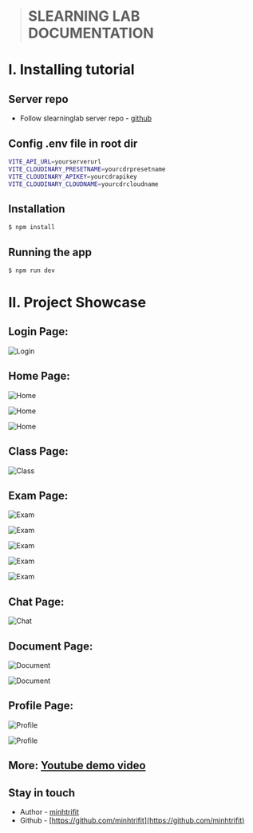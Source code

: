 > # SLEARNING LAB DOCUMENTATION

# I. Installing tutorial

## Server repo

- Follow slearninglab server repo - [github](https://github.com/minhtrifit/slearninglab-server)


## Config .env file in root dir

```bash
VITE_API_URL=yourserverurl
VITE_CLOUDINARY_PRESETNAME=yourcdrpresetname
VITE_CLOUDINARY_APIKEY=yourcdrapikey
VITE_CLOUDINARY_CLOUDNAME=yourcdrcloudname
```

## Installation

```bash
$ npm install
```

## Running the app

```bash
$ npm run dev
```

# II. Project Showcase

## Login Page:

![Login](https://res.cloudinary.com/dn2h31tcb/image/upload/v1696663989/slearninglab/showcase/login_xdltjo.png)

## Home Page:

![Home](https://res.cloudinary.com/dn2h31tcb/image/upload/v1696664030/slearninglab/showcase/homepage_zhu6ld.png)

![Home](https://res.cloudinary.com/dn2h31tcb/image/upload/v1696664019/slearninglab/showcase/homepage2_xzdaqb.png)

![Home](https://res.cloudinary.com/dn2h31tcb/image/upload/v1696663993/slearninglab/showcase/homepage3_bq4ekb.png)

## Class Page:

![Class](https://res.cloudinary.com/dn2h31tcb/image/upload/v1696663996/slearninglab/showcase/course_ru5vts.png)

## Exam Page:

![Exam](https://res.cloudinary.com/dn2h31tcb/image/upload/v1696663997/slearninglab/showcase/exam_rgjhuv.png)

![Exam](https://res.cloudinary.com/dn2h31tcb/image/upload/v1696663999/slearninglab/showcase/exam2_kw98jj.png)

![Exam](https://res.cloudinary.com/dn2h31tcb/image/upload/v1696664007/slearninglab/showcase/exam3_vind8t.png)

![Exam](https://res.cloudinary.com/dn2h31tcb/image/upload/v1696664018/slearninglab/showcase/exam4_fsyhzb.png)

![Exam](https://res.cloudinary.com/dn2h31tcb/image/upload/v1696664017/slearninglab/showcase/exam5_qursot.png)

## Chat Page:

![Chat](https://res.cloudinary.com/dn2h31tcb/image/upload/v1696663996/slearninglab/showcase/chat_uazyot.png)

## Document Page:

![Document](https://res.cloudinary.com/dn2h31tcb/image/upload/v1696663997/slearninglab/showcase/document_b8aznp.png)

![Document](https://res.cloudinary.com/dn2h31tcb/image/upload/v1696663998/slearninglab/showcase/document2_pcbsgo.png)

## Profile Page:

![Profile](https://res.cloudinary.com/dn2h31tcb/image/upload/v1696663990/slearninglab/showcase/profile_znefcc.png)

![Profile](https://res.cloudinary.com/dn2h31tcb/image/upload/v1696663997/slearninglab/showcase/profile2_dwuogb.png)

## More: [Youtube demo video](https://www.youtube.com/watch?v=g9WHplySekY&t=2s)

## Stay in touch

- Author - [minhtrifit](https://github.com/minhtrifit)
- Github - [https://github.com/minhtrifit](https://github.com/minhtrifit)
